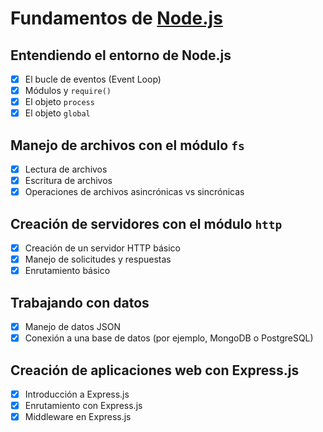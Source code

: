 # Fundamentos de [Node.js](https://www.youtube.com/playlist?list=PLUofhDIg_38qm2oPOV-IRTTEKyrVBBaU7)

## Entendiendo el entorno de Node.js

- [x] El bucle de eventos (Event Loop)
- [x] Módulos y `require()`
- [x] El objeto `process`
- [x] El objeto `global`

## Manejo de archivos con el módulo `fs`

- [x] Lectura de archivos
- [x] Escritura de archivos
- [x] Operaciones de archivos asincrónicas vs sincrónicas

## Creación de servidores con el módulo `http`

- [x] Creación de un servidor HTTP básico
- [x] Manejo de solicitudes y respuestas
- [x] Enrutamiento básico

## Trabajando con datos

- [x] Manejo de datos JSON
- [x] Conexión a una base de datos (por ejemplo, MongoDB o PostgreSQL)

## Creación de aplicaciones web con Express.js

- [x] Introducción a Express.js
- [x] Enrutamiento con Express.js
- [x] Middleware en Express.js

